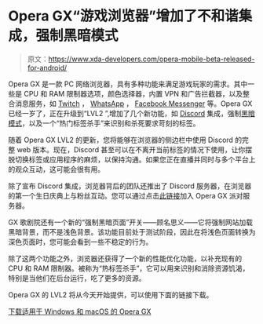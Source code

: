 # Opera GX“游戏浏览器”增加了不和谐集成，强制黑暗模式

> 原文：<https://www.xda-developers.com/opera-mobile-beta-released-for-android/>

Opera GX 是一款 PC 网络浏览器，具有多种功能来满足游戏玩家的需求。其中一些是 CPU 和 RAM 限制器选项，颜色选择器，内置 VPN 和广告拦截器，以及整合消息服务，如 [Twitch](https://www.xda-developers.com/tag/twitch/) ， [WhatsApp](https://www.xda-developers.com/tag/whatsapp/) ， [Facebook Messenger](https://www.xda-developers.com/tag/facebook-messenger/) 等。Opera GX 已经一岁了，正在升级到“LVL2 ”,增加了几个新功能，如 [Discord](https://www.xda-developers.com/tag/discordapp/) 集成，强制[黑暗模式](https://www.xda-developers.com/tag/dark-mode/)，以及一个“热门标签杀手”来识别和杀死要求苛刻的标签。

随着 Opera GX LVL2 的更新，您将能够在浏览器的侧边栏中使用 Discord 的完整 web 版本。现在，Discord 甚至可以在不离开当前标签的情况下使用，让你摆脱切换标签或应用程序的麻烦，以保持沟通。如果您正在直播并同时与多个平台上的观众互动，这可能会很有用。

除了宣布 Discord 集成，浏览器背后的团队还推出了 Discord 服务器，在浏览器的第一个生日庆典上与粉丝互动。您可以通过点击[此链接](https://opr.as/GXdiscord)加入 Opera GX 派对服务器。

GX 歌剧院还有一个新的“强制黑暗页面”开关——顾名思义——它将强制网站加载黑暗背景，而不是浅色背景。该功能目前处于测试阶段，因此在将浅色页面转换为深色页面时，您可能会看到一些不稳定的行为。

除了这两个功能之外，浏览器还获得了一个新的性能优化功能，以补充现有的 CPU 和 RAM 限制器。被称为“热标签杀手”，它可以用来识别和消除资源饥渴，特别是当他们在后台运行，吃了更多的资源。

Opera GX 的 LVL2 将从今天开始提供，可以使用下面的链接下载。

[下载适用于 Windows 和 macOS 的 Opera GX](https://www.opera.com/gx)